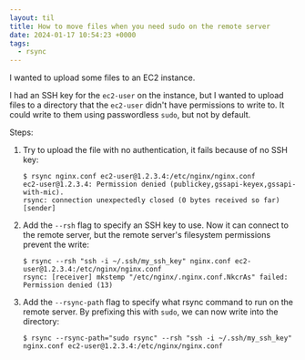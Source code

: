 ```yaml
---
layout: til
title: How to move files when you need sudo on the remote server
date: 2024-01-17 10:54:23 +0000
tags:
  - rsync
---
```

I wanted to upload some files to an EC2 instance.

I had an SSH key for the `ec2-user` on the instance, but I wanted to upload files to a directory that the `ec2-user` didn't have permissions to write to.
It could write to them using passwordless `sudo`, but not by default.

Steps:

1.  Try to upload the file with no authentication, it fails because of no SSH key:

    ```console
    $ rsync nginx.conf ec2-user@1.2.3.4:/etc/nginx/nginx.conf
    ec2-user@1.2.3.4: Permission denied (publickey,gssapi-keyex,gssapi-with-mic).
    rsync: connection unexpectedly closed (0 bytes received so far) [sender]
    ```

2.  Add the `--rsh` flag to specify an SSH key to use.
    Now it can connect to the remote server, but the remote server's filesystem permissions prevent the write:

    ```console
    $ rsync --rsh "ssh -i ~/.ssh/my_ssh_key" nginx.conf ec2-user@1.2.3.4:/etc/nginx/nginx.conf
    rsync: [receiver] mkstemp "/etc/nginx/.nginx.conf.NkcrAs" failed: Permission denied (13)
    ```

3.  Add the `--rsync-path` flag to specify what rsync command to run on the remote server.
    By prefixing this with `sudo`, we can now write into the directory:

    ```console
    $ rsync --rsync-path="sudo rsync" --rsh "ssh -i ~/.ssh/my_ssh_key" nginx.conf ec2-user@1.2.3.4:/etc/nginx/nginx.conf
    ```
